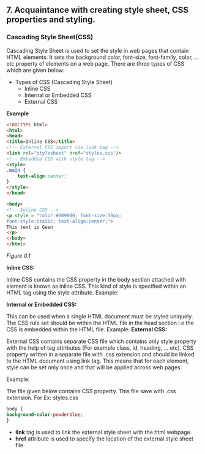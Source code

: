 ## 7. Acquaintance with creating style sheet, CSS properties and styling.

### Cascading Style Sheet(CSS)
Cascading Style Sheet is used to set the style in web pages that contain HTML elements.
It sets the background color, font-size, font-family, color, …
etc property of elements on a web page.  There are three types of
CSS which are given below:


- Types of CSS (Cascading Style Sheet)
    - Inline CSS
    - Internal or Embedded CSS
    - External CSS

**Example**

```html
<!DOCTYPE html>
<html>
<head>
<title>Inline CSS</title>
<!-- External CSS import via link tag -->
<link rel="stylesheet" href="styles.css"/>
<!-- Embedded CSS with style tag -->
<style>
.main {
    text-align:center;
}
</style>
</head>

<body>
<!-- Inline CSS -->
<p style = "color:#009900; font-size:50px;
font-style:italic; text-align:center;">
This text is Geen
</p>
</body>
</html>
```
*Figure 0.1*


**Inline CSS:**

Inline CSS contains the CSS property in the body section attached
with element is known as inline CSS. This kind of style is
specified within an HTML tag using the style attribute.
Example:

**Internal or Embedded CSS:**

This can be used when a single HTML document must be styled
uniquely. The CSS rule set should be within the HTML file in the
head section i.e the CSS is embedded within the HTML file.
Example:
**External CSS:**

External CSS contains separate CSS file which contains only style
property with the help of tag attributes (For example class, id,
heading, … etc). CSS property written in a separate file with
.css extension and should be linked to the HTML document using
link tag. This means that for each element, style can be set only
once and that will be applied across web pages.

Example:

The file given below contains CSS property. This file save with
.css extension. For Ex: styles.css

```css
body {
background-color:powderblue;
}
```

- **link** tag is used to link the external style sheet with the html
webpage.
- **href** attribute is used to specify the location of the external
style sheet file.

